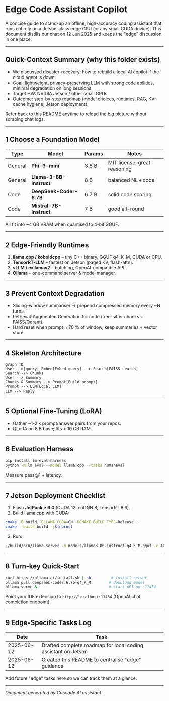 # Edge Code Assistant Copilot

A concise guide to stand-up an offline, high-accuracy coding assistant that runs entirely on a Jetson-class edge GPU (or any small CUDA device).  This document distills our chat on 12 Jun 2025 and keeps the "edge" discussion in one place.

---
## Quick-Context Summary (why this folder exists)
* We discussed disaster-recovery: how to rebuild a local AI copilot if the cloud agent is down.
* Goal: lightweight, privacy-preserving LLM with strong code abilities, minimal degradation on long sessions.
* Target HW: NVIDIA Jetson / other small GPUs.
* Outcome: step-by-step roadmap (model choices, runtimes, RAG, KV-cache hygiene, Jetson deployment).

Refer back to this README anytime to reload the big picture without scraping chat logs.

---
## 1  Choose a Foundation Model
| Type | Model | Params | Notes |
|------|-------|--------|-------|
| General | **Phi-3-mini** | 3.8 B | MIT license, great reasoning |
| General | **Llama-3-8B-Instruct** | 8 B | balanced NL + code |
| Code | **DeepSeek-Coder-6.7B** | 6.7 B | solid code scoring |
| Code | **Mistral-7B-Instruct** | 7 B | good all-round |

All fit into ~4 GB VRAM when quantised to 4-bit GGUF.

---
## 2  Edge-Friendly Runtimes
1. **llama.cpp / koboldcpp** – tiny C++ binary, GGUF q4_K_M, CUDA or CPU.
2. **TensorRT-LLM** – fastest on Jetson (paged KV, flash-attn).
3. **vLLM / exllamav2** – batching, OpenAI-compatible API.
4. **Ollama** – one-command server & model manager.

---
## 3  Prevent Context Degradation
* Sliding-window summariser → prepend compressed memory every ~N turns.
* Retrieval-Augmented Generation for code (tree-sitter chunks + FAISS/Qdrant).
* Hard reset when prompt ≈ 70 % of window, keep summaries + vector store.

---
## 4  Skeleton Architecture
```mermaid
graph TD
User -->|query| Embed[Embed query] --> Search[FAISS search]
Search --> Chunks
User --> Summary
Chunks & Summary --> Prompt[Build prompt]
Prompt --> LLM[Local LLM]
LLM --> Reply
```

---
## 5  Optional Fine-Tuning (LoRA)
* Gather ~1-2 k prompt/answer pairs from your repos.
* QLoRA on 8 B base; fits < 10 GB RAM.

---
## 6  Evaluation Harness
```bash
pip install lm-eval-harness
python -m lm_eval --model llama.cpp --tasks humaneval
```
Measure pass@1 + latency.

---
## 7  Jetson Deployment Checklist
1. Flash **JetPack ≥ 6.0** (CUDA 12, cuDNN 8, TensorRT 8.6).
2. Build llama.cpp with CUDA:
```bash
cmake -B build -DLLAMA_CUDA=ON -DCMAKE_BUILD_TYPE=Release .
cmake --build build -j$(nproc)
```
3. Run:
```bash
./build/bin/llama-server -m models/llama3-8b-instruct-q4_K_M.gguf -c 4096 -ngl 35
```

---
## 8  Turn-key Quick-Start
```bash
curl https://ollama.ai/install.sh | sh         # install server
ollama pull deepseek-coder:6.7b-q4_K_M        # download model
ollama serve &                                # start API on :11434
```
Point your IDE extension to `http://localhost:11434` (OpenAI chat completion endpoint).

---
## 9  Edge-Specific Tasks Log
| Date | Task |
|------|------|
| 2025-06-12 | Drafted complete roadmap for local coding assistant on Jetson |
| 2025-06-12 | Created this README to centralise "edge" guidance |

Add future "edge" tasks here so we can track them at a glance.

---
*Document generated by Cascade AI assistant.*
